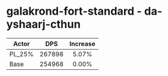 # galakrond-fort-standard - da-yshaarj-cthun
| Actor | DPS | Increase |
|---|:---:|:---:|
|PL_25%|267898|5.07%|
|Base|254968|0.00%|
